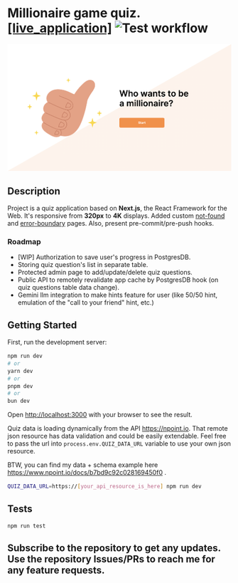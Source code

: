 # Millionaire game quiz. [[live_application]](https://millionaire-app-quiz.vercel.app/) ![Test workflow](https://github.com/andriiholovan/millionaire-quiz-app/actions/workflows/test.yml/badge.svg)
[![Main screen of the application](main_screen.png)](https://millionaire-app-quiz.vercel.app/)

## Description

Project is a quiz application based on **Next.js**, the React Framework for the Web.
It's responsive from **320px** to **4K** displays.
Added custom [not-found](https://millionaire-app-quiz.vercel.app/nonexistent_url) and [error-boundary](https://millionaire-app-quiz.vercel.app/?kill_app=true) pages. Also, present pre-commit/pre-push hooks.

### Roadmap
- [WIP] Authorization to save user's progress in PostgresDB.
- Storing quiz question's list in separate table.
- Protected admin page to add/update/delete quiz questions.
- Public API to remotely revalidate app cache by PostgresDB hook (on quiz questions table data change).
- Gemini llm integration to make hints feature for user (like 50/50 hint, emulation of the "call to your friend" hint, etc.)   

## Getting Started

First, run the development server:

```bash
npm run dev
# or
yarn dev
# or
pnpm dev
# or
bun dev
```

Open [http://localhost:3000](http://localhost:3000) with your browser to see the result.

Quiz data is loading dynamically from the API https://npoint.io.
That remote json resource has data validation and could be easily extendable.
Feel free to pass the url into `process.env.QUIZ_DATA_URL` variable to use your own json resource.

BTW, you can find my data + schema example here https://www.npoint.io/docs/b7bd9c92c028169450f0 .

```bash
QUIZ_DATA_URL=https://[your_api_resource_is_here] npm run dev
```

## Tests

```bash
npm run test
```

## Subscribe to the repository to get any updates. Use the repository Issues/PRs to reach me for any feature requests.
